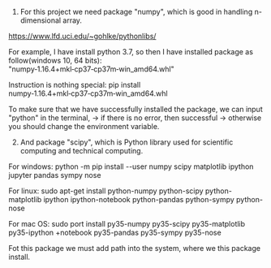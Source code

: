 1. For this project we need package "numpy", which is good in handling n-dimensional array.

https://www.lfd.uci.edu/~gohlke/pythonlibs/

For example, I have install python 3.7, so then I have installed package as follow(windows 10, 64 bits):
"numpy‑1.16.4+mkl‑cp37‑cp37m‑win_amd64.whl"

Instruction is nothing special:
pip install numpy‑1.16.4+mkl‑cp37‑cp37m‑win_amd64.whl

To make sure that we have successfully installed the package, we can input "python" in the terminal,
-> if there is no error, then successful
-> otherwise you should change the environment variable.


2. And package "scipy", which is Python library used for scientific computing and technical computing.

For windows:
python -m pip install --user numpy scipy matplotlib ipython jupyter pandas sympy nose

For linux:
sudo apt-get install python-numpy python-scipy python-matplotlib ipython ipython-notebook python-pandas python-sympy python-nose

For mac OS:
sudo port install py35-numpy py35-scipy py35-matplotlib py35-ipython +notebook py35-pandas py35-sympy py35-nose

Fot this package we must add path into the system, where we this package install.
